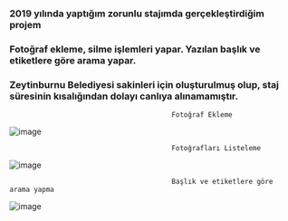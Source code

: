 ### 2019 yılında yaptığım zorunlu stajımda gerçekleştirdiğim projem

### Fotoğraf ekleme, silme işlemleri yapar. Yazılan başlık ve etiketlere göre arama yapar.

### Zeytinburnu Belediyesi sakinleri için oluşturulmuş olup, staj süresinin kısalığından dolayı canlıya alınamamıştır.

                                            Fotoğraf Ekleme
![image](https://user-images.githubusercontent.com/82520671/126041467-b9b8bb1c-ffc1-4b73-8545-3c5ab16c2570.png)

                                            Fotoğrafları Listeleme
![image](https://user-images.githubusercontent.com/82520671/126041488-15d57c51-c9ce-4c43-9b79-c4735cde9f29.png)

                                            Başlık ve etiketlere göre arama yapma
![image](https://user-images.githubusercontent.com/82520671/126041492-8e89bc9f-8023-4e7e-9aa0-9f9949da74b7.png)


